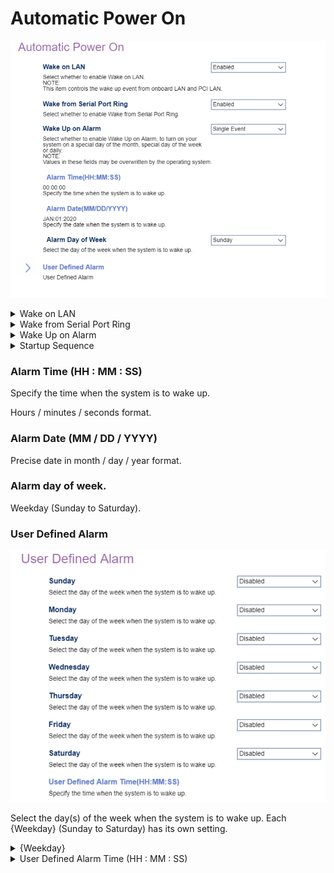 # Automatic Power On #

![](./img/thinkcenter_automatic_power_on.png)

<details><summary>Wake on LAN</summary>

Controls the wake up event from onboard LAN and PCI LAN.

Options:

1.  **Enabled** - enables Wake on LAN. Default.
2.  Disabled - disables Wake on LAN.

<!-- TODO: add WMI
| WMI Setting name | Values | SVP Req'd | AMD/Intel |
|:---|:---|:---|:---|
| WakeonLAN | setting_values | yes_no | amd_intel |
-->

</details>

<details><summary>Wake from Serial Port Ring</summary>

Select whether to enable Wake from Serial Port Ring., and/or which Startup Sequence to use after a serial port wake up event.

Options:

1. **Enabled** - Default.
2. Disabled.

<!-- 
| WMI Setting name | Values | SVP Req'd | AMD/Intel |
|:---|:---|:---|:---|
| WakefromSerialPortRing | setting_values | yes_no | amd_intel |
-->

</details>


<details><summary>Wake Up on Alarm</summary>

Options to turn on your system on a specific day of the month, specific day of the week, or daily at a given time. A single wake up event, or series of alarm events, can also be defined.

?> Selecting `User Defined` enables the `User Defined Alarm` settings.

?> Values in these fields may be overwritten by the operating system.

Options:

1.  **Disabled** - Disables Wake Up on Alarm. Default.
2.  User Defined - a series of alarm events.
3.  Single Event
4.  Daily Event
5.  Weekly Event

<!-- 
| WMI Setting name | Values | SVP Req'd | AMD/Intel |
|:---|:---|:---|:---|
| WakeUponAlarm | setting_values | yes_no | amd_intel |
-->

</details>

<details><summary>Startup Sequence</summary>

Select the startup sequence after a Wake Up on Alarm event.

Options:

1.  **Primary** - enables primary startup sequence. Default.
2.  Automatic - disables automatic selection of startup sequence.

<!-- TODO: add WMI
| WMI Setting name | Values | SVP Req'd | AMD/Intel |
|:---|:---|:---|:---|
| setting_name | setting_values | yes_no | amd_intel |
-->

</details>

### Alarm Time (HH : MM : SS) ###

Specify the time when the system is to wake up.

Hours / minutes / seconds format.

<!-- SIMULATOR DOES NOT SUPPORT -->

### Alarm Date (MM / DD / YYYY) ###

Precise date in month / day / year format.

### Alarm day of week. ###

Weekday (Sunday to Saturday).

<!-- SIMULATOR DOES NOT SUPPORT -->

### User Defined Alarm ###

![](./img/thinkcenter_user_defined_alarm.png)

Select the day(s) of the week when the system is to wake up. Each {Weekday} (Sunday to Saturday) has its own setting.

<details><summary>{Weekday}</summary>

One of 2 possible options for waking up this day:

1.  **Disabled** - disables wake-up. Default.
2.  Enabled - enables wake-up.

</details>

<details><summary>User Defined Alarm Time (HH : MM : SS)</summary>

Specify the time when the system is to wake up.

<!-- SIMULATOR DOES NOT SUPPORT -->
</details>
